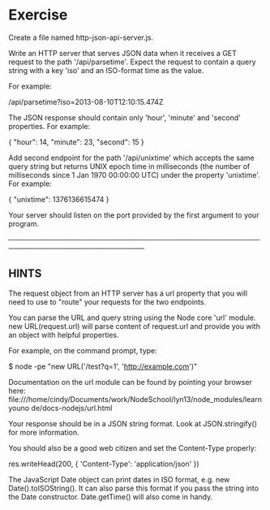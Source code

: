# Exercise 
Create a file named http-json-api-server.js.

Write an HTTP server that serves JSON data when it receives a GET request
to the path '/api/parsetime'. Expect the request to contain a query string
with a key 'iso' and an ISO-format time as the value.

For example:

/api/parsetime?iso=2013-08-10T12:10:15.474Z

The JSON response should contain only 'hour', 'minute' and 'second'
properties. For example:

   {
     "hour": 14,
     "minute": 23,
     "second": 15
   }

Add second endpoint for the path '/api/unixtime' which accepts the same
query string but returns UNIX epoch time in milliseconds (the number of
milliseconds since 1 Jan 1970 00:00:00 UTC) under the property 'unixtime'.
For example:

   { "unixtime": 1376136615474 }

Your server should listen on the port provided by the first argument to
your program.

─────────────────────────────────────────────────────────────────────────────

## HINTS

The request object from an HTTP server has a url property that you will
need to use to "route" your requests for the two endpoints.

You can parse the URL and query string using the Node core 'url' module.
new URL(request.url) will parse content of request.url and provide you
with an object with helpful properties.

For example, on the command prompt, type:

   $ node -pe "new URL('/test?q=1', 'http://example.com')"

Documentation on the url module can be found by pointing your browser
here:
file:///home/cindy/Documents/work/NodeSchool/lyn13/node_modules/learnyouno
de/docs-nodejs/url.html

Your response should be in a JSON string format. Look at JSON.stringify()
for more information.

You should also be a good web citizen and set the Content-Type properly:

   res.writeHead(200, { 'Content-Type': 'application/json' })

The JavaScript Date object can print dates in ISO format, e.g. new
Date().toISOString(). It can also parse this format if you pass the string
into the Date constructor. Date.getTime() will also come in handy.

